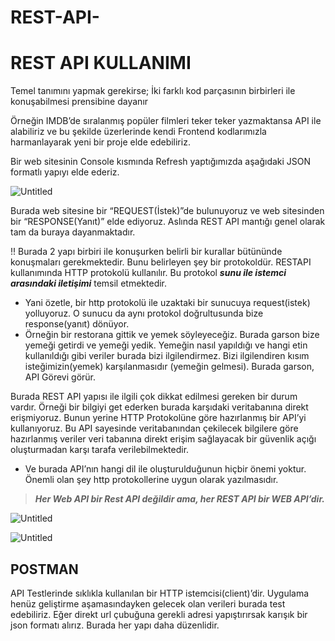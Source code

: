 # REST-API-
# REST API KULLANIMI

Temel tanımını yapmak gerekirse; İki farklı kod parçasının birbirleri ile konuşabilmesi prensibine dayanır

Örneğin IMDB’de sıralanmış popüler filmleri teker teker yazmaktansa API ile alabiliriz ve bu şekilde üzerlerinde kendi Frontend kodlarımızla harmanlayarak yeni bir proje elde edebiliriz. 

Bir web sitesinin Console kısmında Refresh yaptığımızda aşağıdaki JSON formatlı yapıyı elde ederiz.

![Untitled](https://s3-us-west-2.amazonaws.com/secure.notion-static.com/fba08993-d580-4fb8-b8d5-748858dbaedf/Untitled.png)

Burada web sitesine bir “REQUEST(İstek)”de bulunuyoruz ve web sitesinden bir “RESPONSE(Yanıt)” elde ediyoruz. Aslında REST API mantığı genel olarak tam da buraya dayanmaktadır. 

!! Burada 2 yapı birbiri ile konuşurken belirli bir kurallar bütününde konuşmaları gerekmektedir. Bunu belirleyen şey bir protokoldür. RESTAPI kullanımında HTTP protokolü kullanılır. Bu protokol ***sunu ile istemci arasındaki iletişimi*** temsil etmektedir.

- Yani özetle, bir http protokolü ile uzaktaki bir sunucuya request(istek) yolluyoruz. O sunucu da aynı protokol doğrultusunda bize response(yanıt) dönüyor.
- Örneğin bir restorana gittik ve yemek söyleyeceğiz. Burada garson bize yemeği getirdi ve yemeği yedik. Yemeğin nasıl yapıldığı ve hangi etin kullanıldığı gibi veriler burada bizi ilgilendirmez. Bizi ilgilendiren kısım isteğimizin(yemek) karşılanmasıdır (yemeğin gelmesi). Burada garson, API Görevi görür.

Burada REST API yapısı ile ilgili çok dikkat edilmesi gereken bir durum vardır. Örneği bir bilgiyi get ederken burada karşıdaki veritabanına direkt erişmiyoruz. Bunun yerine HTTP Protokolüne göre hazırlanmış bir API’yi kullanıyoruz. Bu API sayesinde veritabanından çekilecek bilgilere göre hazırlanmış veriler veri tabanına direkt erişim sağlayacak bir güvenlik açığı oluşturmadan karşı tarafa verilebilmektedir. 

- Ve burada API’nın hangi dil ile oluşturulduğunun hiçbir önemi yoktur. Önemli olan şey http protokollerine uygun olarak yazılmasıdır.

> ***Her Web API bir Rest API değildir ama, her REST API bir WEB API’dir.***
> 

![Untitled](https://s3-us-west-2.amazonaws.com/secure.notion-static.com/dfd25885-9b3e-467b-ade3-6305fc44d070/Untitled.png)

![Untitled](https://s3-us-west-2.amazonaws.com/secure.notion-static.com/bebe6894-6e09-45cc-8c42-c9bd84b5491a/Untitled.png)

## POSTMAN

API Testlerinde sıklıkla kullanılan bir HTTP istemcisi(client)’dir. Uygulama henüz geliştirme aşamasındayken gelecek olan verileri burada test edebiliriz. Eğer direkt url çubuğuna gerekli adresi yapıştırırsak karışık bir json formatı alırız. Burada her yapı daha düzenlidir.
